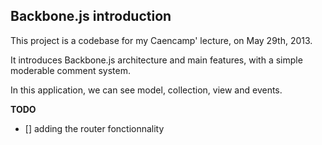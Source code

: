 Backbone.js introduction
---------------

This project is a codebase for my Caencamp' lecture, on May 29th, 2013.

It introduces Backbone.js architecture and main features, with a simple moderable comment system.

In this application, we can see model, collection, view and events.

**TODO**

- [] adding the router fonctionnality
